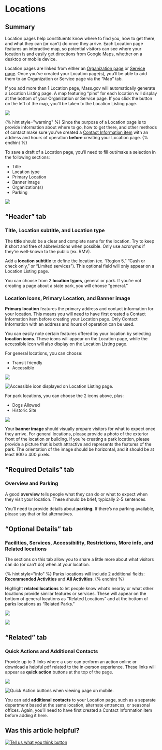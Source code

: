 # Locations

## Summary

Location pages help constituents know where to find you, how to get there, and what they can \(or can’t\) do once they arrive. Each Location page features an interactive map, so potential visitors can see where your location is and easily get directions from Google Maps, whether on a desktop or mobile device.

Location pages are linked from either an [Organization page](https://massgovdigital.gitbook.io/knowledge-base/content-types/organization-pages/general-org-page#map) or [Service page](https://massgovdigital.gitbook.io/knowledge-base/content-types/service-page#the-map-and-additional-info-tabs). Once you’ve created your Location page\(s\), you’ll be able to add them to an Organization or Service page via the “Map” tab.

If you add more than 1 Location page, Mass.gov will automatically generate a Location Listing page. A map featuring “pins” for each location will display at the bottom of your Organization or Service page. If you click the button on the left of the map, you’ll be taken to the Location Listing page.

![](https://lh5.googleusercontent.com/IKt06n83R85TGtNX36TN1MsMjqTDFTt7MCqWrUexxxUB8KLmTZxE-lwv9O9toCu71xAaZOGRChhnwo1nrfYYiMfU3MBDvtbHqv4lgdiE62MXQaIIMfVm511E9t2BeMmXdIE26XcR)

{% hint style="warning" %}
Since the purpose of a Location page is to provide information about where to go, how to get there, and other methods of contact make sure you’ve created a [Contact Information item](https://massgovdigital.gitbook.io/knowledge-base/content-types/contact-information-items) with an address and hours of operation **before** creating your Location page.
{% endhint %}

To save a draft of a Location page, you’ll need to fill out/make a selection in the following sections:

* Title
* Location type
* Primary Location
* Banner image
* Organization\(s\)
* Parking

![](https://lh5.googleusercontent.com/AyL3km-PNqVA8ufXlgzY8f1H1l6SY-rduZM9DeJAamIzmZhzispLwAygOB6qJm6-uBUvRL83IEkg8He8gA0x7Y9vXEjY-7gUU7aZGKbjkMdpup8bhgzKvXed_fwSQBLhyw21YCxb)

## “Header” tab

### Title, Location subtitle, and Location type

The **title** should be a clear and complete name for the location. Try to keep it short and free of abbreviations when possible. Only use acronyms if they’re well-known to the public \(ex. RMV\).

Add a **location subtitle** to define the location \(ex. “Region 5,” “Cash or check only,” or “Limited services”\). This optional field will only appear on a Location Listing page.

You can choose from 2 **location types**, general or park. If you’re not creating a page about a state park, you will choose “general.”

### Location Icons, Primary Location, and Banner image

**Primary location** features the primary address and contact information for your location. This means you will need to have first created a Contact Information item before creating your Location page. Only Contact Information with an address and hours of operation can be used.

You can easily note certain features offered by your location by selecting **location icons**. These icons will appear on the Location page, while the accessible icon will also display on the Location Listing page.

For general locations, you can choose:

* Transit friendly
* Accessible

![](https://lh5.googleusercontent.com/VcJkc2Cr-twY6-cNc_R6B6beR24hMxoWRU2rzbLbcjBCC29MRTF1vDIZf8ge6r4eJhGd25Jw3UgZEMlQ9ddpCah0t_lmo5bjnbtUL89PdTYOpUVoLPO8zGeXEmOQiv5Ov37eMGtV)

![Accessible icon displayed on Location Listing page.](https://lh4.googleusercontent.com/ojA7zPVC-JaMCRPmCnPGfTvx5pHh0AsT1QX8gCOaz-Qe1WkNlNGOhZksSkJLTDe6hGbQfkkq1-5CxdTF8VODECB37_mYKs-z5JW5EysQYwn7MO2JWney_xJOUUZNolc4UujWqwEg)

For park locations, you can choose the 2 icons above, plus:

* Dogs Allowed
* Historic Site

![](https://lh4.googleusercontent.com/0Xnl0P538ria4br6eyVyXtHjStsDdgIZdFHJy12rMRG5N46K_Dg3wqsyu2feRsm-TNp_xPVwKuikx1FimyhLnPFxyY7nJaeFu04ObkRyEzvY6eFJksJZD3JcnJQSYNX7VYN7q_8X)

Your **banner image** should visually prepare visitors for what to expect once they arrive. For general locations, please provide a photo of the exterior front of the location or building. If you’re creating a park location, please provide a picture that is both attractive and represents the features of the park. The orientation of the image should be horizontal, and it should be at least 800 x 400 pixels.

## “Required Details” tab

### Overview and Parking

A good **overview** tells people what they can do or what to expect when they visit your location. These should be brief, typically 2-5 sentences.

You’ll need to provide details about **parking**. If there’s no parking available, please say that or list alternatives.

## “Optional Details” tab

### Facilities, Services, Accessibility, Restrictions, More info, and Related locations

The sections on this tab allow you to share a little more about what visitors can do \(or can’t do\) when at your location.

{% hint style="info" %}
Parks locations will include 2 additional fields: **Recommended Activities** and **All Activities**.
{% endhint %}

Highlight **related locations** to let people know what’s nearby or what other locations provide similar features or services. These will appear on the bottom of general locations as “Related Locations” and at the bottom of parks locations as “Related Parks.”

![](https://lh5.googleusercontent.com/MIBkA0b5lSdVGkF_L0i_U-1T6fCRVpi72owO9jasuj9RjeL5SqQtd2Q3GScPLSgr6rnjSRxFRbRWFRUYL0q9J5E9jLLxSuMybW5YkbiI_mmiFEv9uSK184eIu7k190kzvD2ZsPTL)

![](https://lh3.googleusercontent.com/Tf5zQeeCsV3oIC_cVcV6MnFGvDj8Azs6Bex9m8fmTblRiFjvD7CG1-TOGLPIPfEzPsP-YiNACFrWBqebS_kyuV8g81FD2mC7TM8t4IHYcIuW2LAoxSTmM_z2b3xYuoV354XjmyuT)

## “Related” tab

### Quick Actions and Additional Contacts

Provide up to 3 links where a user can perform an action online or download a helpful pdf related to the in-person experience. These links will appear as **quick action** buttons at the top of the page.

![](https://lh6.googleusercontent.com/u2fmQjmKiDMLiWWs-KJyawZzev8FZ9fvBV4IDGbIbX92G7jW-o7SFEHWmJtOVbSOBeQjIIXKQsQoa1f4mi3F-RpR6a5gt-oTBaUGr0xihCGP4iPQhRX9YZGs1jCurAPwmoeHEUbj)

![Quick Action buttons when viewing page on mobile.](https://lh3.googleusercontent.com/UgdA-fDRplLnYV5AcFydBUvxfAQ32jMwa8qkKkdYHorH3nnWawLD4I68LYED0_aL1GZD03n0e4N5WUmCZHTa1OaSILf1zvTgSI7nIK5FERaE8pnrY9TiUH3Xri8jKdPcaAcYyDST)

You can add **additional contacts** to your Location page, such as a separate department based at the same location, alternate entrances, or seasonal offices. Again, you’ll need to have first created a Contact Information item before adding it here.

## Was this article helpful?

[![Tell us what you think button](https://blobscdn.gitbook.com/v0/b/gitbook-28427.appspot.com/o/assets%2F-LJ04qJGAHkvdE13BfdG%2F-LSz77NBAwnSNpMPT3df%2F-LSz7xSmyKXltd4avaCt%2FKB%20survey%20button%20POC%202.png?alt=media&token=8d071cab-8b95-48a3-a332-13e3fc8d9f96)](https://massgov.formstack.com/forms/mass_gov_knowledge_base_feedback?article=location-page)

